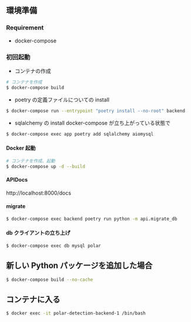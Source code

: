 ## 環境準備

### Requirement

- docker-compose

### 初回起動

- コンテナの作成

```sh
# コンテナを作成
$ docker-compose build
```

- poetry の定義ファイルについての install

```sh
$ docker-compose run --entrypoint "poetry install --no-root" backend
```

- sqlalchemy の install
  docker-compose が立ち上がっている状態で

```sh
$ docker-compose exec app poetry add sqlalchemy aiomysql
```

#### Docker 起動

```sh
# コンテナを作成、起動
$ docker-compose up -d --build
```

#### APIDocs

http://localhost:8000/docs

#### migrate

```sh
$ docker-compose exec backend poetry run python -m api.migrate_db
```

#### db クライアントの立ち上げ

```sh
$ docker-compose exec db mysql polar
```

## 新しい Python パッケージを追加した場合

```sh
$ docker-compose build --no-cache
```

## コンテナに入る
```sh
$ docker exec -it polar-detection-backend-1 /bin/bash
```